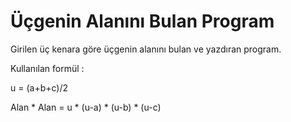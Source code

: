 # Üçgenin Alanını Bulan Program

Girilen üç kenara göre üçgenin alanını bulan ve yazdıran program.

Kullanılan formül : 

u = (a+b+c)/2

Alan * Alan = u * (u-a) * (u-b) * (u-c)

